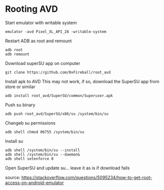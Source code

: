 # Rooting AVD
Start emulator with writable system
```
emulator -avd Pixel_XL_API_28 -writable-system
```

Restart ADB as root and remount
```
adb root
adb remount
```

Download superSU app on computer
```
git clone https://github.com/0xFireball/root_avd
```

Install apk to AVD
This may not work, if so, download the SuperSU app from store or similar
```
adb install root_avd/SuperSU/common/Superuser.apk
```

Push su binary
```
adb push root_avd/SuperSU/x86/su /system/bin/su
```

Changeb su permissions
```
adb shell chmod 06755 /system/bin/su
```

Install su
```
adb shell /system/bin/su --install
adb shell /system/bin/su --daemon&
adb shell setenforce 0
```

Open SuperSU and update su... leave it as is if download fails

source:
https://stackoverflow.com/questions/5095234/how-to-get-root-access-on-android-emulator
